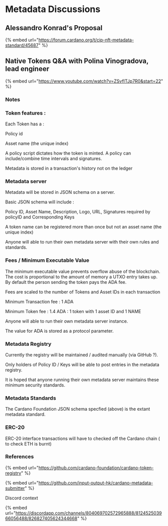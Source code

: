 # Metadata Discussions

## Alessandro Konrad's Proposal

{% embed url="https://forum.cardano.org/t/cip-nft-metadata-standard/45687" %}

## Native Tokens Q&A with Polina Vinogradova, lead engineer

{% embed url="https://www.youtube.com/watch?v=ZSvfITJp7R0&start=22" %}

### Notes

### Token features :

Each Token has a :

Policy id

Asset name \(the unique index\)

A policy script dictates how the token is minted. A policy can include/combine time intervals and signatures.

Metadata is stored in a transaction's history not on the ledger

### Metadata server

Metadata will be stored in JSON schema on a server.

Basic JSON schema will include :

Policy ID, Asset Name, Description, Logo, URL, Signatures required by policyID and Corresponding Keys

A token name can be registered more than once but not an asset name \(the unique index\)

Anyone will able to run their own metadata server with their own rules and standards. 

### Fees / Minimum Executable Value

The minimum executable value prevents overflow abuse of the blockchain. The cost is proportional to the amount of memory a UTXO entry takes up. By default the person sending the token pays the ADA fee.

Fees are scaled to the number of Tokens and Asset IDs in each transaction

Minimum Transaction fee : 1 ADA

Minimum Token fee : 1.4 ADA : 1 token with 1 asset ID and 1 NAME

Anyone will able to run their own metadata server instance.

The value for ADA is stored as a protocol parameter.

### Metadata Registry

Currently the registry will be maintained / audited manually \(via GitHub ?\). 

Only holders of Policy ID / Keys will be able to post entries in the metadata registry.

It is hoped that anyone running their own metadata server maintains these minimum security standards. 

### Metadata Standards

The Cardano Foundation JSON schema specfied \(above\) is the extant metadata standard.

### ERC-20

ERC-20 interface transactions will have to checked off the Cardano chain \( to check ETH is burnt\)

### References

{% embed url="https://github.com/cardano-foundation/cardano-token-registry" %}

{% embed url="https://github.com/input-output-hk/cardano-metadata-submitter" %}

Discord context

{% embed url="https://discordapp.com/channels/804069702572965888/812452503966056488/826827405624344668" %}







